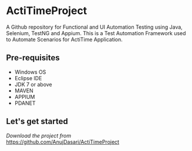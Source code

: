 # ActiTimeProject
A Github repository for Functional and UI Automation Testing using Java, Selenium, TestNG and Appium. This is a Test Automation Framework used to Automate Scenarios for ActiTime Application. 

## Pre-requisites
* Windows OS  
* Eclipse IDE  
* JDK 7 or above  
* MAVEN  
* APPIUM  
* PDANET  

## Let's get started
*Download the project from*  
https://github.com/AnujDasari/ActiTimeProject
